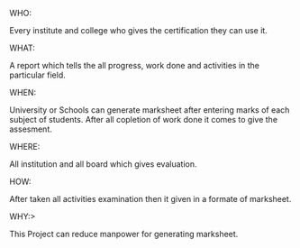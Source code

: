 WHO:

Every institute and college who gives the certification  they can use it.

WHAT:

A report which tells the all progress, work done and activities in the particular field.

WHEN:

University or Schools can generate marksheet after entering marks of each subject of students.
After all copletion of work done it comes to give the assesment.

WHERE:

All institution and all board which gives evaluation.

HOW:

After taken all activities examination then it given in a formate of marksheet.

WHY:>

This Project can reduce manpower for generating marksheet.
